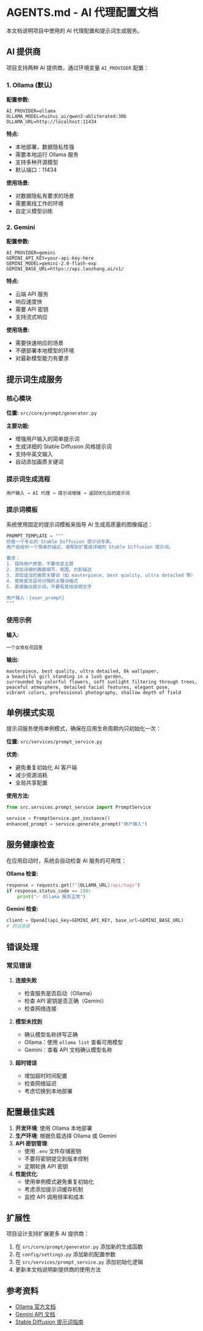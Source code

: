 # AGENTS.md - AI 代理配置文档

本文档说明项目中使用的 AI 代理配置和提示词生成服务。

## AI 提供商

项目支持两种 AI 提供商，通过环境变量 `AI_PROVIDER` 配置：

### 1. Ollama (默认)

**配置参数:**
```env
AI_PROVIDER=ollama
OLLAMA_MODEL=huihui_ai/qwen3-abliterated:30b
OLLAMA_URL=http://localhost:11434
```

**特点:**
- 本地部署，数据隐私性强
- 需要本地运行 Ollama 服务
- 支持多种开源模型
- 默认端口：11434

**使用场景:**
- 对数据隐私有要求的场景
- 需要离线工作的环境
- 自定义模型训练

### 2. Gemini

**配置参数:**
```env
AI_PROVIDER=gemini
GEMINI_API_KEY=your-api-key-here
GEMINI_MODEL=gemini-2.0-flash-exp
GEMINI_BASE_URL=https://api.laozhang.ai/v1/
```

**特点:**
- 云端 API 服务
- 响应速度快
- 需要 API 密钥
- 支持流式响应

**使用场景:**
- 需要快速响应的场景
- 不便部署本地模型的环境
- 对最新模型能力有要求

## 提示词生成服务

### 核心模块

**位置:** `src/core/prompt/generator.py`

**主要功能:**
- 增强用户输入的简单提示词
- 生成详细的 Stable Diffusion 风格提示词
- 支持中英文输入
- 自动添加画质关键词

### 提示词生成流程

```
用户输入 → AI 代理 → 提示词增强 → 返回优化后的提示词
```

### 提示词模板

系统使用固定的提示词模板来指导 AI 生成高质量的图像描述：

```python
PROMPT_TEMPLATE = """
你是一个专业的 Stable Diffusion 提示词专家。
用户会给你一个简单的描述，请帮助扩展成详细的 Stable Diffusion 提示词。

要求：
1. 保持用户原意，不要改变主题
2. 添加详细的画面细节、氛围、光影描述
3. 添加适当的画质关键词（如 masterpiece, best quality, ultra detailed 等）
4. 使用英文逗号分隔的关键词格式
5. 直接输出提示词，不要有其他说明文字

用户输入：{user_prompt}
"""
```

### 使用示例

**输入:**
```
一个女孩在花园里
```

**输出:**
```
masterpiece, best quality, ultra detailed, 8k wallpaper,
a beautiful girl standing in a lush garden,
surrounded by colorful flowers, soft sunlight filtering through trees,
peaceful atmosphere, detailed facial features, elegant pose,
vibrant colors, professional photography, shallow depth of field
```

## 单例模式实现

提示词服务使用单例模式，确保在应用生命周期内只初始化一次：

**位置:** `src/services/prompt_service.py`

**优势:**
- 避免重复初始化 AI 客户端
- 减少资源消耗
- 全局共享配置

**使用方法:**
```python
from src.services.prompt_service import PromptService

service = PromptService.get_instance()
enhanced_prompt = service.generate_prompt("用户输入")
```

## 服务健康检查

在应用启动时，系统会自动检查 AI 服务的可用性：

**Ollama 检查:**
```python
response = requests.get(f"{OLLAMA_URL}/api/tags")
if response.status_code == 200:
    print("✅ Ollama 服务正常")
```

**Gemini 检查:**
```python
client = OpenAI(api_key=GEMINI_API_KEY, base_url=GEMINI_BASE_URL)
# 测试连接
```

## 错误处理

### 常见错误

1. **连接失败**
   - 检查服务是否启动（Ollama）
   - 检查 API 密钥是否正确（Gemini）
   - 检查网络连接

2. **模型未找到**
   - 确认模型名称拼写正确
   - Ollama：使用 `ollama list` 查看可用模型
   - Gemini：查看 API 文档确认模型名称

3. **超时错误**
   - 增加超时时间配置
   - 检查网络延迟
   - 考虑切换到本地部署

## 配置最佳实践

1. **开发环境**: 使用 Ollama 本地部署
2. **生产环境**: 根据负载选择 Ollama 或 Gemini
3. **API 密钥管理**:
   - 使用 `.env` 文件存储密钥
   - 不要将密钥提交到版本控制
   - 定期轮换 API 密钥
4. **性能优化**:
   - 使用单例模式避免重复初始化
   - 考虑添加提示词缓存机制
   - 监控 API 调用频率和成本

## 扩展性

项目设计支持扩展更多 AI 提供商：

1. 在 `src/core/prompt/generator.py` 添加新的生成函数
2. 在 `config/settings.py` 添加新的配置参数
3. 在 `src/services/prompt_service.py` 添加初始化逻辑
4. 更新本文档说明新提供商的使用方法

## 参考资料

- [Ollama 官方文档](https://ollama.ai/)
- [Gemini API 文档](https://ai.google.dev/)
- [Stable Diffusion 提示词指南](https://stable-diffusion-art.com/prompt-guide/)
